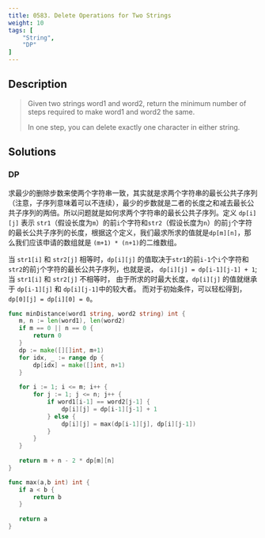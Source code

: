 ```yaml
---
title: 0583. Delete Operations for Two Strings
weight: 10
tags: [
	"String",
	"DP"
]
---
```


## Description
> Given two strings word1 and word2, return the minimum number of steps required to make word1 and word2 the same.
> 
> In one step, you can delete exactly one character in either string.

## Solutions

### DP
 求最少的删除步数来使两个字符串一致，其实就是求两个字符串的最长公共子序列（注意，子序列意味着可以不连续），最少的步数就是二者的长度之和减去最长公共子序列的两倍。所以问题就是如何求两个字符串的最长公共子序列。定义 `dp[i][j]` 表示 `str1`（假设长度为`m`）的前`i`个字符和`str2`（假设长度为`n`）的前`j`个字符的最长公共子序列的长度，根据这个定义，我们最求所求的值就是`dp[m][n]`，那么我们应该申请的数组就是 `(m+1) * (n+1)`的二维数组。
 
 当 `str1[i]` 和  `str2[j]` 相等时，`dp[i][j]` 的值取决于`str1`的前`i-1`个`i`个字符和`str2`的前`j`个字符的最长公共子序列，也就是说， `dp[i][j] = dp[i-1][j-1] + 1`;
 当 `str1[i]` 和 `str2[j]` 不相等时， 由于所求的时最大长度，`dp[i][j]` 的值就继承于 `dp[i-1][j]` 和 `dp[i][j-1]`中的较大者。
 而对于初始条件，可以轻松得到， `dp[0][j] = dp[i][0] = 0`。
 ```go
func minDistance(word1 string, word2 string) int {
    m, n := len(word1), len(word2)
    if m == 0 || n == 0 {
        return 0
    }
    dp := make([][]int, m+1)
    for idx, _ := range dp {
        dp[idx] = make([]int, n+1)
    }
    
    for i := 1; i <= m; i++ {
        for j := 1; j <= n; j++ {
            if word1[i-1] == word2[j-1] {
                dp[i][j] = dp[i-1][j-1] + 1 
            } else {
                dp[i][j] = max(dp[i-1][j], dp[i][j-1])
            }
        }
    }
    
    return m + n - 2 * dp[m][n]
}

func max(a,b int) int {
    if a < b {
        return b
    }
    
    return a
}

 ```
